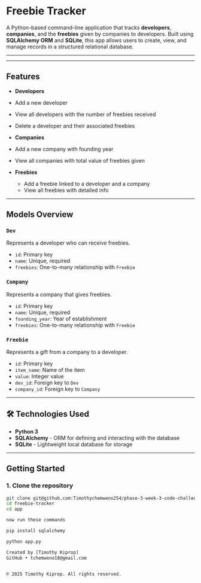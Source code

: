 # Freebie Tracker

A Python-based command-line application that tracks **developers**, **companies**, and the **freebies** given by companies to developers. Built using **SQLAlchemy ORM** and **SQLite**, this app allows users to create, view, and manage records in a structured relational database.

---

---

##  Features

-  **Developers**
  - Add a new developer
  - View all developers with the number of freebies received
  - Delete a developer and their associated freebies

-  **Companies**
  - Add a new company with founding year
  - View all companies with total value of freebies given

- **Freebies**
  - Add a freebie linked to a developer and a company
  - View all freebies with detailed info

---

##  Models Overview

### `Dev`
Represents a developer who can receive freebies.

- `id`: Primary key
- `name`: Unique, required
- `freebies`: One-to-many relationship with `Freebie`

### `Company`
Represents a company that gives freebies.

- `id`: Primary key
- `name`: Unique, required
- `founding_year`: Year of establishment
- `freebies`: One-to-many relationship with `Freebie`

### `Freebie`
Represents a gift from a company to a developer.

- `id`: Primary key
- `item_name`: Name of the item
- `value`: Integer value
- `dev_id`: Foreign key to `Dev`
- `company_id`: Foreign key to `Company`

---

## 🛠️ Technologies Used

- **Python 3**
- **SQLAlchemy** - ORM for defining and interacting with the database
- **SQLite** - Lightweight local database for storage

---

## Getting Started

### 1. Clone the repository
```bash
git clone git@github.com:Timothychemweno254/phase-3-week-3-code-challenge.git
cd freebie-tracker
cd app

now run these commands 

pip install sqlalchemy

python app.py

Created by [Timothy Kiprop]
GitHub • tchemweno18@gmail.com


© 2025 Timothy Kiprop. All rights reserved.






